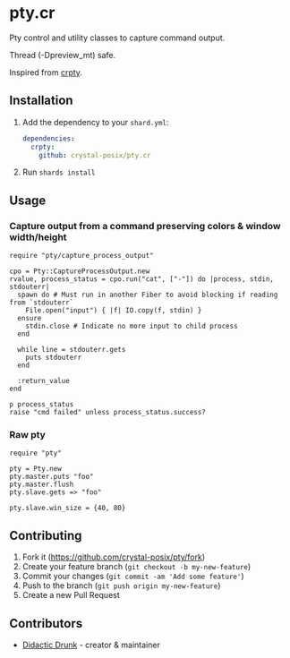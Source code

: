 # pty.cr

Pty control and utility classes to capture command output.

Thread (-Dpreview_mt) safe.

Inspired from [crpty](https://github.com/federicotdn/crpty).

## Installation

1. Add the dependency to your `shard.yml`:

   ```yaml
   dependencies:
     crpty:
       github: crystal-posix/pty.cr
   ```

2. Run `shards install`

## Usage

### Capture output from a command preserving colors & window width/height
```crystal
require "pty/capture_process_output"

cpo = Pty::CaptureProcessOutput.new
rvalue, process_status = cpo.run("cat", ["-"]) do |process, stdin, stdouterr|
  spawn do # Must run in another Fiber to avoid blocking if reading from `stdouterr`
    File.open("input") { |f| IO.copy(f, stdin) }
  ensure
    stdin.close # Indicate no more input to child process
  end

  while line = stdouterr.gets
    puts stdouterr
  end

  :return_value
end

p process_status
raise "cmd failed" unless process_status.success?
```

### Raw pty
```crystal
require "pty"

pty = Pty.new
pty.master.puts "foo"
pty.master.flush
pty.slave.gets => "foo"

pty.slave.win_size = {40, 80}
```

## Contributing

1. Fork it (<https://github.com/crystal-posix/pty/fork>)
2. Create your feature branch (`git checkout -b my-new-feature`)
3. Commit your changes (`git commit -am 'Add some feature'`)
4. Push to the branch (`git push origin my-new-feature`)
5. Create a new Pull Request

## Contributors

- [Didactic Drunk](https://github.com/didactic-drunk) - creator & maintainer

